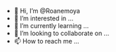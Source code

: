 - 👋 Hi, I’m @Roanemoya
- 👀 I’m interested in ...
- 🌱 I’m currently learning ...
- 💞️ I’m looking to collaborate on ...
- 📫 How to reach me ...

<!---
Roanemoya/Roanemoya is a ✨ special ✨ repository because its `README.md` (this file) appears on your GitHub profile.
You can click the Preview link to take a look at your changes.
--->

